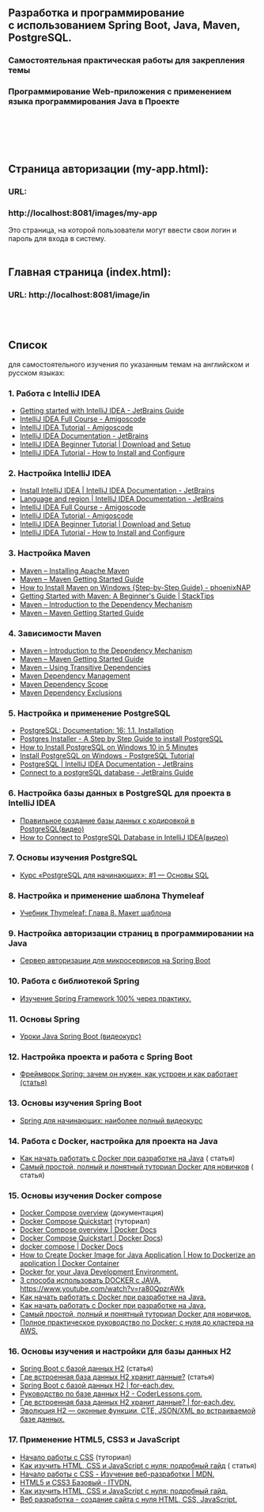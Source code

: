 ## Разработка и программирование<br> с использованием Spring Boot, Java, Maven, PostgreSQL.

### Самостоятельная практическая работы для закрепления темы
### Программирование Web-приложения с применением языка программирования Java в Проекте

<br><br><br><br>

## Страница авторизации (my-app.html):

### URL:

### http://localhost:8081/images/my-app

Это страница, на которой пользователи могут ввести свои логин и пароль для входа в систему.
<br><br>

## Главная страница (index.html):

### URL: http://localhost:8081/image/in

<br><br>

## Список

для самостоятельного изучения по указанным темам на английском и русском языках:

### 1. Работа с IntelliJ IDEA

- [Getting started with IntelliJ IDEA - JetBrains Guide](https://www.jetbrains.com/guide/java/tutorials/getting-started-intellij-idea/)
- [IntelliJ IDEA Full Course - Amigoscode](https://www.youtube.com/watch?v=yefmcX57Eyg)
- [IntelliJ IDEA Tutorial - Amigoscode](https://www.youtube.com/watch?v=XCqVCq249Iw)
- [IntelliJ IDEA Documentation - JetBrains](https://www.jetbrains.com/help/idea/getting-started.html)
- [IntelliJ IDEA Beginner Tutorial | Download and Setup](https://www.youtube.com/watch?v=t8T5Qwa5d_o)
- [IntelliJ IDEA Tutorial - How to Install and Configure](https://www.youtube.com/watch?v=S_GLO5la_nI)

### 2. Настройка IntelliJ IDEA

- [Install IntelliJ IDEA | IntelliJ IDEA Documentation - JetBrains](https://www.jetbrains.com/help/idea/installation-guide.html)
- [Language and region | IntelliJ IDEA Documentation - JetBrains](https://www.jetbrains.com/help/idea/language-and-region.html)
- [IntelliJ IDEA Full Course - Amigoscode](https://www.youtube.com/watch?v=yefmcX57Eyg)
- [IntelliJ IDEA Tutorial - Amigoscode](https://www.youtube.com/watch?v=XCqVCq249Iw)
- [IntelliJ IDEA Beginner Tutorial | Download and Setup](https://www.youtube.com/watch?v=t8T5Qwa5d_o)
- [IntelliJ IDEA Tutorial - How to Install and Configure](https://www.youtube.com/watch?v=S_GLO5la_nI)

### 3. Настройка Maven

- [Maven – Installing Apache Maven](https://maven.apache.org/install.html)
- [Maven – Maven Getting Started Guide](https://maven.apache.org/guides/getting-started/)
- [How to Install Maven on Windows {Step-by-Step Guide} - phoenixNAP](https://phoenixnap.com/kb/install-maven-windows)
- [Getting Started with Maven: A Beginner's Guide | StackTips](https://stacktips.com/courses/maven-for-beginners/installing-and-configuring-maven)
- [Maven – Introduction to the Dependency Mechanism](https://maven.apache.org/guides/introduction/introduction-to-dependency-mechanism.html)
- [Maven – Maven Getting Started Guide](https://maven.apache.org/guides/getting-started/index.html)

### 4. Зависимости Maven

- [Maven – Introduction to the Dependency Mechanism](https://maven.apache.org/guides/introduction/introduction-to-dependency-mechanism.html)
- [Maven – Maven Getting Started Guide](https://maven.apache.org/guides/getting-started/index.html)
- [Maven – Using Transitive Dependencies](https://maven.apache.org/guides/introduction/introduction-to-dependency-mechanism.html#Transitive_Dependencies)
- [Maven Dependency Management](https://maven.apache.org/guides/introduction/introduction-to-dependency-mechanism.html#Dependency_Management)
- [Maven Dependency Scope](https://maven.apache.org/guides/introduction/introduction-to-dependency-mechanism.html#Dependency_Scope)
- [Maven Dependency Exclusions](https://maven.apache.org/guides/introduction/introduction-to-dependency-mechanism.html#Dependency_Exclusions)

### 5. Настройка и применение PostgreSQL

- [PostgreSQL: Documentation: 16: 1.1. Installation](https://www.postgresql.org/docs/current/tutorial-install.html)
- [Postgres Installer - A Step by Step Guide to install PostgreSQL](https://www.enterprisedb.com/postgres-tutorials/postgres-installer-step-step-guide-install-postgresql)
- [How to Install PostgreSQL on Windows 10 in 5 Minutes](https://learnsql.com/blog/how-to-install-postgresql-on-windows-in-5-minutes/)
- [Install PostgreSQL on Windows - PostgreSQL Tutorial](https://www.postgresqltutorial.com/postgresql-getting-started/install-postgresql/)
- [PostgreSQL | IntelliJ IDEA Documentation - JetBrains](https://www.jetbrains.com/help/idea/postgresql.html)
- [Connect to a postgreSQL database - JetBrains Guide](https://www.jetbrains.com/guide/databases/tips/postgres-connect-from-ide/)

### 6. Настройка базы данных в PostgreSQL для проекта в IntelliJ IDEA

- [Правильное создание базы данных с кодировкой в PostgreSQL(видео)](https://www.youtube.com/watch?v=YsWz0yojmTo)
- [How to Connect to PostgreSQL Database in IntelliJ IDEA(видео)](https://www.youtube.com/watch?v=D-WoteCPi14)

### 7. Основы изучения PostgreSQL

- [Курс «PostgreSQL для начинающих»: #1 — Основы SQL](https://habr.com/ru/companies/tensor/articles/779698/)

### 8. Настройка и применение шаблона Thymeleaf

- [Учебник Thymeleaf: Глава 8. Макет шаблона](https://habr.com/ru/articles/351844/)

### 9. Настройка авторизации страниц в программировании на Java

- [Сервер авторизации для микросервисов на Spring Boot](https://habr.com/ru/companies/otus/articles/681448/)

### 10. Работа с библиотекой Spring

- [Изучение Spring Framework 100% через практику. ](https://habr.com/ru/articles/347816/)

### 11. Основы Spring

- [Уроки Java Spring Boot (видеокурс)](https://itproger.com/course/java-spring)

### 12. Настройка проекта и работа с Spring Boot

- [Фреймворк Spring: зачем он нужен, как устроен и как работает (статья)](https://skillbox.ru/media/code/freymvork-spring-zachem-on-nuzhen-kak-ustroen-i-kak-rabotaet/)

### 13. Основы изучения Spring Boot

- [Spring для начинающих: наиболее полный видеокурс](https://proglib.io/p/java-spring)

### 14. Работа с Docker, настройка для проекта на Java

- [Как начать работать с Docker при разработке на Java](https://scand.com/ru/company/blog/how-to-use-docker-for-java-development/) (
  статья)
- [Самый простой, полный и понятный туториал Docker для новичков](https://badtry.net/docker-tutorial-dlia-novichkov-rassmatrivaiem-docker-tak-iesli-by-on-byl-ighrovoi-pristavkoi/) (
  статья)

### 15. Основы изучения Docker compose

- [Docker Compose overview](https://docs.docker.com/compose/) (документация)
- [Docker Compose Quickstart](https://docs.docker.com/compose/gettingstarted/) (туториал)
- [Docker Compose overview | Docker Docs](https://docs.docker.com/compose/)
- [Docker Compose Quickstart | Docker Docs](https://docs.docker.com/compose/gettingstarted/))
- [docker compose | Docker Docs](https://docs.docker.com/reference/cli/docker/compose/)
- [How to Create Docker Image for Java Application | How to Dockerize an application | Docker Container](https://www.youtube.com/watch?v=t9L__Y0E5OY)
- [Docker for your Java Development Environment.](https://www.youtube.com/watch?v=1BI2W-PGkKw)
- [3 способа использовать DOCKER с JAVA.](6)  https://www.youtube.com/watch?v=ra80QpzrAWk
- [Как начать работать с Docker при разработке на Java.](https://scand.com/ru/company/blog/how-to-use-docker-for-java-development/)
- [Как начать работать с Docker при разработке на Java.](https://bing.com/search?q=%d0%a0%d0%b0%d0%b1%d0%be%d1%82%d0%b0+%d1%81+Docker%2c+%d0%bd%d0%b0%d1%81%d1%82%d1%80%d0%be%d0%b9%d0%ba%d0%b0+%d0%b4%d0%bb%d1%8f+%d0%bf%d1%80%d0%be%d0%b5%d0%ba%d1%82%d0%b0+%d0%bd%d0%b0+Java)
- [Самый простой, полный и понятный туториал Docker для новичков.](https://badtry.net/docker-tutorial-dlia-novichkov-rassmatrivaiem-docker-tak-iesli-by-on-byl-ighrovoi-pristavkoi/)
- [Полное практическое руководство по Docker: с нуля до кластера на AWS. ](https://habr.com/ru/articles/310460/)

### 16. Основы изучения и настройки для базы данных H2

- [Spring Boot с базой данных H2](https://for-each.dev/lessons/b/-spring-boot-h2-database/) (статья)
- [Где встроенная база данных H2 хранит данные?](https://for-each.dev/lessons/b/-h2-embedded-db-data-storage/) (статья)
- [Spring Boot с базой данных H2 | for-each.dev.](https://for-each.dev/lessons/b/-spring-boot-h2-database/)
- [Руководство по базе данных H2 - CoderLessons.com.](https://bing.com/search?q=%d0%9e%d1%81%d0%bd%d0%be%d0%b2%d1%8b+%d0%b8%d0%b7%d1%83%d1%87%d0%b5%d0%bd%d0%b8%d1%8f+%d0%b8+%d0%bd%d0%b0%d1%81%d1%82%d1%80%d0%be%d0%b9%d0%ba%d0%b8+%d0%b4%d0%bb%d1%8f+%d0%b1%d0%b0%d0%b7%d1%8b+%d0%b4%d0%b0%d0%bd%d0%bd%d1%8b%d1%85+H2)
- [Где встроенная база данных H2 хранит данные? | for-each.dev.](https://for-each.dev/lessons/b/-h2-embedded-db-data-storage/)
- [Эволюция H2 — оконные функции, CTE, JSON/XML во встраиваемой базе данных.](https://habr.com/ru/articles/446380/)

### 17. Применение HTML5, CSS3 и JavaScript

- [Начало работы с CSS](https://developer.mozilla.org/ru/docs/Learn/CSS/First_steps/Getting_started) (туториал)
- [Как изучить HTML, CSS и JavaScript с нуля: подробный гайд](https://zdrons.ru/veb-programmirovanie/kak-izuchit-html-css-i-javascript-s-nulya-podrobnyj-gajd/) (
  статья)
- [Начало работы с CSS - Изучение веб-разработки | MDN.](https://developer.mozilla.org/ru/docs/Learn/CSS/First_steps/Getting_started)
- [HTML5 и CSS3 Базовый - ITVDN.](https://bing.com/search?q=%d0%9f%d1%80%d0%b8%d0%bc%d0%b5%d0%bd%d0%b5%d0%bd%d0%b8%d0%b5+HTML5%2c+CSS3+%d0%b8+JavaScript)
- [Как изучить HTML, CSS и JavaScript с нуля: подробный гайд.](https://zdrons.ru/veb-programmirovanie/kak-izuchit-html-css-i-javascript-s-nulya-podrobnyj-gajd/)
- [Веб разработка - создание сайта с нуля HTML, CSS, JavaScript.](https://www.udemy.com/course/web_developer/)

<br><br><br><br>